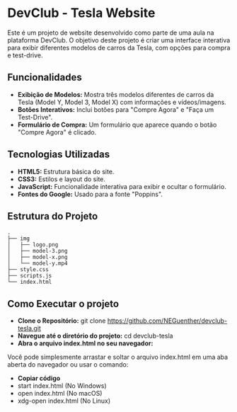 # DevClub - Tesla Website

Este é um projeto de website desenvolvido como parte de uma aula na plataforma DevClub. O objetivo deste projeto é criar uma interface interativa para exibir diferentes modelos de carros da Tesla, com opções para compra e test-drive.

## Funcionalidades

- **Exibição de Modelos:** Mostra três modelos diferentes de carros da Tesla (Model Y, Model 3, Model X) com informações e vídeos/imagens.
- **Botões Interativos:** Inclui botões para "Compre Agora" e "Faça um Test-Drive".
- **Formulário de Compra:** Um formulário que aparece quando o botão "Compre Agora" é clicado.

## Tecnologias Utilizadas

- **HTML5:** Estrutura básica do site.
- **CSS3:** Estilos e layout do site.
- **JavaScript:** Funcionalidade interativa para exibir e ocultar o formulário.
- **Fontes do Google:** Usado para a fonte "Poppins".

## Estrutura do Projeto

```plaintext
.
├── img
│   ├── logo.png
│   ├── model-3.png
│   ├── model-x.png
│   └── model-y.mp4
├── style.css
├── scripts.js
└── index.html
```

## Como Executar o projeto

- **Clone o Repositório:** git clone https://github.com/NEGuenther/devclub-tesla.git
- **Navegue até o diretório do projeto:** cd devclub-tesla
- **Abra o arquivo index.html no seu navegador:**

Você pode simplesmente arrastar e soltar o arquivo index.html em uma aba aberta do navegador ou usar o comando:

- **Copiar código**
- start index.html (No Windows)
- open index.html (No macOS)
- xdg-open index.html (No Linux)
